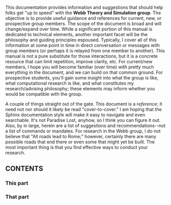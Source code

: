 
This documentation provides information and suggestions that should help folks get "up to speed" with the **Webb Theory and Simulation group**.
The objective is to provide useful guidance and references for current, new, or prospective group members.
The scope of the document is broad and will change/expand over time.
While a significant portion of this manual is dedicated to technical elements, another important facet will be the philosophy and guiding principles espoused.
Typically, I cover all of this information at some point in time in direct conversation or messages with group members (or perhaps it is relayed from one member to another).
This manual is not a pure substitute for those interactions, but it is a concrete resource that can limit repetition, improve clarity, etc.
For current/new members, I hope you will become familiar (over time) with pretty much everything in the document, and we can build on that common ground. 
For prospective students, you'll gain some insight into what the group is like, what computational research is like, and what constitutes my research/advising philosophy; these elements may inform whether you would be compatible with the group.

A couple of things straight out of the gate. This document is a *reference*; it need not nor should it likely be read "cover-to-cover." I am hoping that the Sphinx documentation style will make it easy to navigate and even searchable. It's not Paradise Lost, anyhow, so I think you can figure it out.
Also, by in large, herein are a list of suggestions and recommendations--not a list of commands or mandates. 
For research in the Webb group, I do not believe that "All roads lead to Rome;" however, certainly there are many possible roads that end there or even some that might yet be built. 
The most important thing is that you find effective ways to conduct your research.

## CONTENTS

### This part
### That part

